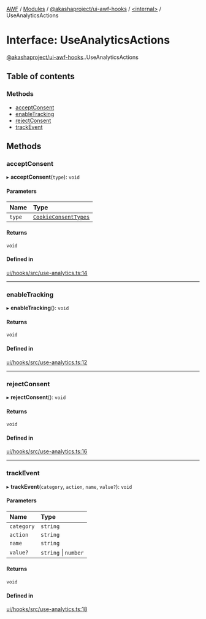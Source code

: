 [AWF](../README.md) / [Modules](../modules.md) / [@akashaproject/ui-awf-hooks](../modules/akashaproject_ui_awf_hooks.md) / [<internal\>](../modules/akashaproject_ui_awf_hooks._internal_.md) / UseAnalyticsActions

# Interface: UseAnalyticsActions

[@akashaproject/ui-awf-hooks](../modules/akashaproject_ui_awf_hooks.md).[<internal>](../modules/akashaproject_ui_awf_hooks._internal_.md).UseAnalyticsActions

## Table of contents

### Methods

- [acceptConsent](akashaproject_ui_awf_hooks._internal_.UseAnalyticsActions.md#acceptconsent)
- [enableTracking](akashaproject_ui_awf_hooks._internal_.UseAnalyticsActions.md#enabletracking)
- [rejectConsent](akashaproject_ui_awf_hooks._internal_.UseAnalyticsActions.md#rejectconsent)
- [trackEvent](akashaproject_ui_awf_hooks._internal_.UseAnalyticsActions.md#trackevent)

## Methods

### acceptConsent

▸ **acceptConsent**(`type`): `void`

#### Parameters

| Name | Type |
| :------ | :------ |
| `type` | [`CookieConsentTypes`](../enums/akashaproject_ui_awf_hooks.CookieConsentTypes.md) |

#### Returns

`void`

#### Defined in

[ui/hooks/src/use-analytics.ts:14](https://github.com/AKASHAorg/akasha-world-framework/blob/d81a7246/ui/hooks/src/use-analytics.ts#L14)

___

### enableTracking

▸ **enableTracking**(): `void`

#### Returns

`void`

#### Defined in

[ui/hooks/src/use-analytics.ts:12](https://github.com/AKASHAorg/akasha-world-framework/blob/d81a7246/ui/hooks/src/use-analytics.ts#L12)

___

### rejectConsent

▸ **rejectConsent**(): `void`

#### Returns

`void`

#### Defined in

[ui/hooks/src/use-analytics.ts:16](https://github.com/AKASHAorg/akasha-world-framework/blob/d81a7246/ui/hooks/src/use-analytics.ts#L16)

___

### trackEvent

▸ **trackEvent**(`category`, `action`, `name`, `value?`): `void`

#### Parameters

| Name | Type |
| :------ | :------ |
| `category` | `string` |
| `action` | `string` |
| `name` | `string` |
| `value?` | `string` \| `number` |

#### Returns

`void`

#### Defined in

[ui/hooks/src/use-analytics.ts:18](https://github.com/AKASHAorg/akasha-world-framework/blob/d81a7246/ui/hooks/src/use-analytics.ts#L18)
